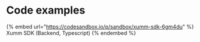 # Code examples

{% embed url="https://codesandbox.io/p/sandbox/xumm-sdk-6gm4du" %}
Xumm SDK (Backend, Typescript)
{% endembed %}

